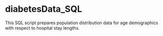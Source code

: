 # diabetesData_SQL
This SQL script prepares population distribution data for age demographics with respect to hospital stay lengths. 
